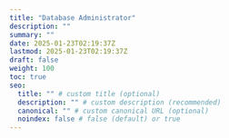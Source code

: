 ```yaml
---
title: "Database Administrator"
description: ""
summary: ""
date: 2025-01-23T02:19:37Z
lastmod: 2025-01-23T02:19:37Z
draft: false
weight: 100
toc: true
seo:
  title: "" # custom title (optional)
  description: "" # custom description (recommended)
  canonical: "" # custom canonical URL (optional)
  noindex: false # false (default) or true
---
```

